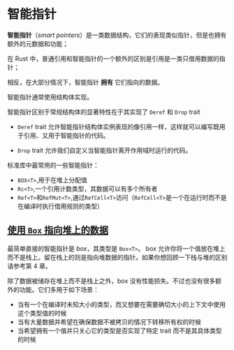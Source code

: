 # **智能指针**

**智能指针**（*smart pointers*）是一类数据结构，它们的表现类似指针，但是也拥有额外的元数据和功能；

在 Rust 中，普通引用和智能指针的一个额外的区别是引用是一类只借用数据的指针；

相反，在大部分情况下，智能指针 **拥有** 它们指向的数据。

智能指针通常使用结构体实现。

智能指针区别于常规结构体的显著特性在于其实现了 `Deref` 和 `Drop` trait

- `Deref` trait 允许智能指针结构体实例表现的像引用一样，这样就可以编写既用于引用、又用于智能指针的代码。

- `Drop` trait 允许我们自定义当智能指针离开作用域时运行的代码。

标准库中最常用的一些智能指针：

- `BOX<T>`,用于在堆上分配值
- `Rc<T>`,一个引用计数类型，其数据可以有多个所有者
- `Ref<T>`和`RefMut<T>`,通过`RefCell<T>`访问（`RefCell<T>`是一个在运行时而不是在编译时执行借用规则的类型）

## [使用 `Box` 指向堆上的数据](https://rustwiki.org/zh-CN/book/ch15-01-box.html#使用-boxt-指向堆上的数据)

最简单直接的智能指针是 *box*，其类型是 `Box<T>`。 box 允许你将一个值放在堆上而不是栈上。留在栈上的则是指向堆数据的指针。如果你想回顾一下栈与堆的区别请参考第 4 章。

除了数据被储存在堆上而不是栈上之外，box 没有性能损失。不过也没有很多额外的功能。它们多用于如下场景：

- 当有一个在编译时未知大小的类型，而又想要在需要确切大小的上下文中使用这个类型值的时候
- 当有大量数据并希望在确保数据不被拷贝的情况下转移所有权的时候
- 当希望拥有一个值并只关心它的类型是否实现了特定 trait 而不是其具体类型的时候